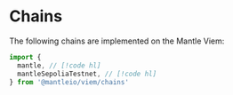 # Chains

The following chains are implemented on the Mantle Viem:

```ts
import {
  mantle, // [!code hl]
  mantleSepoliaTestnet, // [!code hl]
} from '@mantleio/viem/chains'
```
